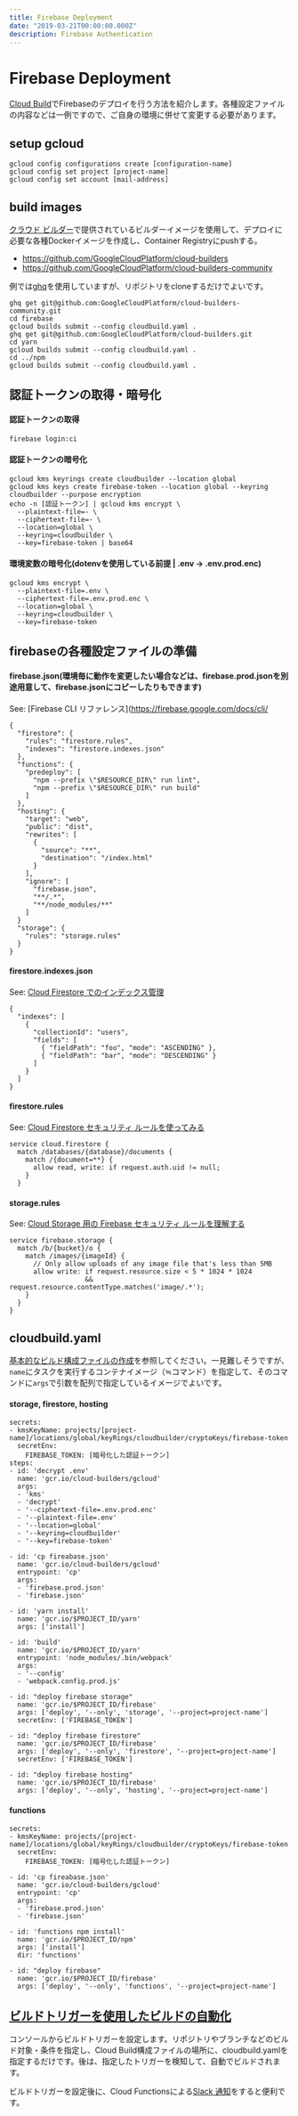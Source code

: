 ```yaml
---
title: Firebase Deployment
date: "2019-03-21T00:00:00.000Z"
description: Firebase Authentication
---
```


# Firebase Deployment

[Cloud Build](https://cloud.google.com/cloud-build/)でFirebaseのデプロイを行う方法を紹介します。各種設定ファイルの内容などは一例ですので、ご自身の環境に併せて変更する必要があります。

## setup gcloud

```
gcloud config configurations create [configuration-name]
gcloud config set project [project-name]
gcloud config set account [mail-address]
```

## build images

[クラウド ビルダー](https://cloud.google.com/cloud-build/docs/cloud-builders)で提供されているビルダーイメージを使用して、デプロイに必要な各種Dockerイメージを作成し、Container Registryにpushする。

- https://github.com/GoogleCloudPlatform/cloud-builders
- https://github.com/GoogleCloudPlatform/cloud-builders-community

例では[ghq](https://github.com/motemen/ghq)を使用していますが、リポジトリをcloneするだけでよいです。

```
ghq get git@github.com:GoogleCloudPlatform/cloud-builders-community.git
cd firebase
gcloud builds submit --config cloudbuild.yaml .
ghq get git@github.com:GoogleCloudPlatform/cloud-builders.git
cd yarn
gcloud builds submit --config cloudbuild.yaml .
cd ../npm
gcloud builds submit --config cloudbuild.yaml .
```

## 認証トークンの取得・暗号化

#### 認証トークンの取得

```
firebase login:ci
```

#### 認証トークンの暗号化

```
gcloud kms keyrings create cloudbuilder --location global
gcloud kms keys create firebase-token --location global --keyring cloudbuilder --purpose encryption
echo -n [認証トークン] | gcloud kms encrypt \
  --plaintext-file=- \
  --ciphertext-file=- \
  --location=global \
  --keyring=cloudbuilder \
  --key=firebase-token | base64
```

#### 環境変数の暗号化(dotenvを使用している前提 | .env -> .env.prod.enc)

```
gcloud kms encrypt \
  --plaintext-file=.env \
  --ciphertext-file=.env.prod.enc \
  --location=global \
  --keyring=cloudbuilder \
  --key=firebase-token
```

## firebaseの各種設定ファイルの準備

#### firebase.json(環境毎に動作を変更したい場合などは、firebase.prod.jsonを別途用意して、firebase.jsonにコピーしたりもできます)

See: [Firebase CLI リファレンス](https://firebase.google.com/docs/cli/

```
{
  "firestore": {
    "rules": "firestore.rules",
    "indexes": "firestore.indexes.json"
  },
  "functions": {
    "predeploy": [
      "npm --prefix \"$RESOURCE_DIR\" run lint",
      "npm --prefix \"$RESOURCE_DIR\" run build"
    ]
  },
  "hosting": {
    "target": "web",
    "public": "dist",
    "rewrites": [
      {
        "source": "**",
        "destination": "/index.html"
      }
    ],
    "ignore": [
      "firebase.json",
      "**/.*",
      "**/node_modules/**"
    ]
  }
  "storage": {
    "rules": "storage.rules"
  }
}
```

#### firestore.indexes.json

See: [Cloud Firestore でのインデックス管理](https://firebase.google.com/docs/firestore/query-data/indexing)

```
{
  "indexes": [
    {
      "collectionId": "users",
      "fields": [
        { "fieldPath": "foo", "mode": "ASCENDING" },
        { "fieldPath": "bar", "mode": "DESCENDING" }
      ]
    }
  ]
}
```

#### firestore.rules

See: [Cloud Firestore セキュリティ ルールを使ってみる](https://firebase.google.com/docs/firestore/security/get-started)

```
service cloud.firestore {
  match /databases/{database}/documents {
    match /{document=**} {
      allow read, write: if request.auth.uid != null;
    }
  }
```

#### storage.rules

See: [Cloud Storage 用の Firebase セキュリティ ルールを理解する](https://firebase.google.com/docs/storage/security/)

```
service firebase.storage {
  match /b/{bucket}/o {
    match /images/{imageId} {
      // Only allow uploads of any image file that's less than 5MB
      allow write: if request.resource.size < 5 * 1024 * 1024
                   && request.resource.contentType.matches('image/.*');
    }
  }
}
```

## cloudbuild.yaml

[基本的なビルド構成ファイルの作成](https://cloud.google.com/cloud-build/docs/configuring-builds/create-basic-configuration?hl=ja)を参照してください。一見難しそうですが、```name```にタスクを実行するコンテナイメージ（≒コマンド）を指定して、そのコマンドに```args```で引数を配列で指定しているイメージでよいです。

#### storage, firestore, hosting


```
secrets:
- kmsKeyName: projects/[project-name]/locations/global/keyRings/cloudbuilder/cryptoKeys/firebase-token
  secretEnv:
    FIREBASE_TOKEN: [暗号化した認証トークン]
steps:
- id: 'decrypt .env'
  name: 'gcr.io/cloud-builders/gcloud'
  args:
  - 'kms'
  - 'decrypt'
  - '--ciphertext-file=.env.prod.enc'
  - '--plaintext-file=.env'
  - '--location=global'
  - '--keyring=cloudbuilder'
  - '--key=firebase-token'

- id: 'cp fireabase.json'
  name: 'gcr.io/cloud-builders/gcloud'
  entrypoint: 'cp'
  args:
  - 'firebase.prod.json'
  - 'firebase.json'

- id: 'yarn install'
  name: 'gcr.io/$PROJECT_ID/yarn'
  args: ['install']

- id: 'build'
  name: 'gcr.io/$PROJECT_ID/yarn'
  entrypoint: 'node_modules/.bin/webpack'
  args:
  - '--config'
  - 'webpack.config.prod.js'

- id: "deploy firebase storage"
  name: 'gcr.io/$PROJECT_ID/firebase'
  args: ['deploy', '--only', 'storage', '--project=project-name']
  secretEnv: ['FIREBASE_TOKEN']

- id: "deploy firebase firestore"
  name: 'gcr.io/$PROJECT_ID/firebase'
  args: ['deploy', '--only', 'firestore', '--project=project-name']
  secretEnv: ['FIREBASE_TOKEN']

- id: "deploy firebase hosting"
  name: 'gcr.io/$PROJECT_ID/firebase'
  args: ['deploy', '--only', 'hosting', '--project=project-name']
```

#### functions

```
secrets:
- kmsKeyName: projects/[project-name]/locations/global/keyRings/cloudbuilder/cryptoKeys/firebase-token
  secretEnv:
    FIREBASE_TOKEN: [暗号化した認証トークン]

- id: 'cp fireabase.json'
  name: 'gcr.io/cloud-builders/gcloud'
  entrypoint: 'cp'
  args:
  - 'firebase.prod.json'
  - 'firebase.json'

- id: 'functions npm install'
  name: 'gcr.io/$PROJECT_ID/npm'
  args: ['install']
  dir: 'functions'

- id: "deploy firebase"
  name: 'gcr.io/$PROJECT_ID/firebase'
  args: ['deploy', '--only', 'functions', '--project=project-name']
```
## [ビルドトリガーを使用したビルドの自動化](https://cloud.google.com/cloud-build/docs/running-builds/automate-builds)

コンソールからビルドトリガーを設定します。リポジトリやブランチなどのビルド対象・条件を指定し、Cloud Build構成ファイルの場所に、cloudbuild.yamlを指定するだけです。後は、指定したトリガーを検知して、自動でビルドされます。

ビルドトリガーを設定後に、Cloud Functionsによる[Slack 通知](https://cloud.google.com/cloud-build/docs/configure-third-party-notifications#slack_notifications)をすると便利です。
